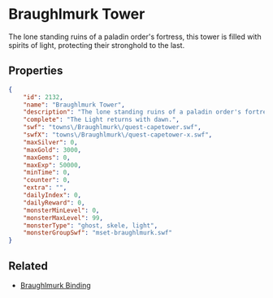 # Braughlmurk Tower

The lone standing ruins of a paladin order's fortress, this tower is filled with spirits of light, protecting their stronghold to the last.

## Properties

```json
{
    "id": 2132,
    "name": "Braughlmurk Tower",
    "description": "The lone standing ruins of a paladin order's fortress, this tower is filled with spirits of light, protecting their stronghold to the last.",
    "complete": "The Light returns with dawn.",
    "swf": "towns\/Braughlmurk\/quest-capetower.swf",
    "swfX": "towns\/Braughlmurk\/quest-capetower-x.swf",
    "maxSilver": 0,
    "maxGold": 3000,
    "maxGems": 0,
    "maxExp": 50000,
    "minTime": 0,
    "counter": 0,
    "extra": "",
    "dailyIndex": 0,
    "dailyReward": 0,
    "monsterMinLevel": 0,
    "monsterMaxLevel": 99,
    "monsterType": "ghost, skele, light",
    "monsterGroupSwf": "mset-braughlmurk.swf"
}
```

## Related

- [Braughlmurk Binding](../items/7015-braughlmurk-binding.md)


